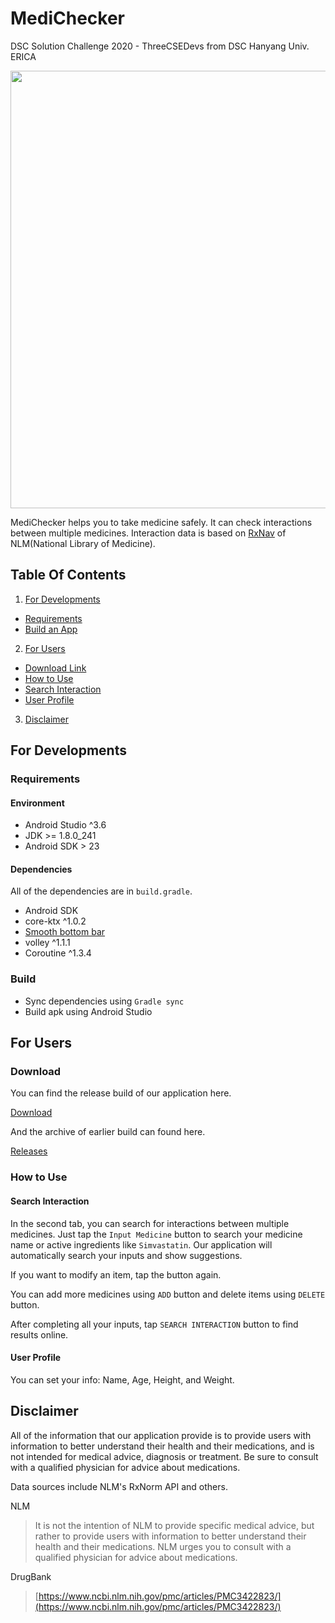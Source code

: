 # MediChecker

DSC Solution Challenge 2020 - ThreeCSEDevs from DSC Hanyang Univ. ERICA

<img src="https://pbs.twimg.com/tweet_video_thumb/ETPxX6cUwAAUuZd.jpg" width="700">

MediChecker helps you to take medicine safely. It can check interactions between multiple medicines. Interaction data is based on [RxNav](https://rxnav.nlm.nih.gov/index.html) of NLM(National Library of Medicine).


## Table Of Contents
1. [For Developments](https://github.com/Taewan-P/MediChecker#for-developments)
- [Requirements](https://github.com/Taewan-P/MediChecker#requirements)
- [Build an App](https://github.com/Taewan-P/MediChecker#build)
2. [For Users](https://github.com/Taewan-P/MediChecker#for-users)
- [Download Link](https://github.com/Taewan-P/MediChecker#download)
- [How to Use](https://github.com/Taewan-P/MediChecker#how-to-use)
- [Search Interaction](https://github.com/Taewan-P/MediChecker#search-interaction)
- [User Profile](https://github.com/Taewan-P/MediChecker#user-profile)
3. [Disclaimer](https://github.com/Taewan-P/MediChecker#declamier)


## For Developments
### Requirements
#### Environment
* Android Studio ^3.6
* JDK >= 1.8.0_241
* Android SDK > 23

#### Dependencies
All of the dependencies are in `build.gradle`.
* Android SDK
* core-ktx ^1.0.2
* [Smooth bottom bar](https://github.com/ibrahimsn98/SmoothBottomBar)
* volley ^1.1.1
* Coroutine ^1.3.4

### Build
* Sync dependencies using `Gradle sync`
* Build apk using Android Studio


## For Users
### Download
You can find the release build of our application here.

[Download](https://github.com/Taewan-P/MediChecker/releases)

And the archive of earlier build can found here.

[Releases](https://github.com/Taewan-P/MediChecker/releases)

### How to Use
#### Search Interaction
In the second tab, you can search for interactions between multiple medicines. Just tap the `Input Medicine` button to search your medicine name or active ingredients like `Simvastatin`. Our application will automatically search your inputs and show suggestions. 

If you want to modify an item, tap the button again.

You can add more medicines using `ADD` button and delete items using `DELETE` button.

After completing all your inputs, tap `SEARCH INTERACTION` button to find results online.
![]()![]()![]()![]()



#### User Profile
You can set your info: Name, Age, Height, and Weight. 



## Disclaimer

All of the information that our application provide is to provide users with information to better understand their health and their medications, and is not intended for medical advice, diagnosis or treatment. Be sure to consult with a qualified physician for advice about medications.

Data sources include NLM's RxNorm API and others.

NLM
> It is not the intention of NLM to provide specific medical advice, but rather to provide users with information to better understand their health and their medications. NLM urges you to consult with a qualified physician for advice about medications.

DrugBank

> [https://www.ncbi.nlm.nih.gov/pmc/articles/PMC3422823/](https://www.ncbi.nlm.nih.gov/pmc/articles/PMC3422823/)